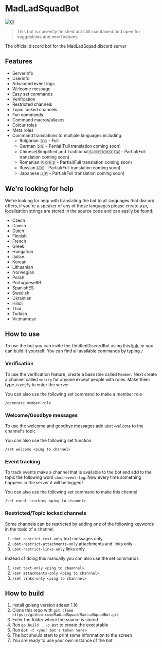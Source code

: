 # MadLadSquadBot
[![CI](https://github.com/MadLadSquad/MadLadSquadBot/actions/workflows/ci.yml/badge.svg?branch=master)](https://github.com/MadLadSquad/MadLadSquadBot/actions/workflows/ci.yml)

> This bot is currently finished but still maintained and open for suggestions and new features

The official discord bot for the MadLadSquad discord server
## Features
- Serverinfo
- Userinfo 
- Advanced event logs
- Welcome message
- Easy set commands
- Verification
- Restricted channels
- Topic locked channels
- Fun commands
- Command macros/aliases
- Colour roles
- Meta roles
- Command translations to multiple languages including:
   - Bulgarian 🇧🇬 - Full
   - German 🇩🇪 - Partial(Full translation coming soon)
   - Chinese(Simplified and Traditional)🇨🇳🇭🇰🇲🇴🇹🇼 - Partial(Full translation coming soon)
   - Romanian 🇷🇴🇲🇩 - Partial(Full translation coming soon)
   - Russian 🇷🇺 - Partial(Full translation coming soon)
   - Japanese 🇯🇵 - Partial(Full translation coming soon)
## We're looking for help
We're looking for help with translating the bot to all languages that discord offers, if you're a speaker of any of these languages please create a pr, localization strings are stored in the source code and can easily be found:
- Czech
- Danish
- Dutch
- Finnish
- French
- Greek
- Hungarian
- Italian
- Korean
- Lithuanian
- Norwegian
- Polish
- PortugueseBR
- SpanishES
- Swedish
- Ukrainian
- Hindi
- Thai
- Turkish
- Vietnamese

## How to use
To use the bot you can invite the UntitledDiscordBot using this 
[link](https://discord.com/oauth2/authorize?client_id=697420452712284202&scope=bot&permissions=2134207679), 
or you can build it yourself. You can find all available commands by typing `/`
### Verification
To use the verification feature, create a base role called `Member`. Next create a channel called `verify` for anyone 
except people with roles. Make them type `/verify` to enter the server

You can also use the following set command to make a member role
```
/generate member-role
```
### Welcome/Goodbye messages
To use the welcome and goodbye messages add `ubot-welcome` to the channel's topic

You can also use the following set function
```
/set welcome <ping to channel>
```
### Event tracking
To track events make a channel that is available to the bot and add to the topic the following word `ubot-event-log`. 
Now every time something happens in the server it will be logged!

You can also use the following set command to make this channel
```
/set event-tracking <ping to channel>
```
### Restricted/Topic locked channels
Some channels can be restricted by adding one of the following keywords in the topic of a channel
1. `ubot-restrict-text-only` text messages only
2. `ubot-restrict-attachments-only` attachments and links only
3. `ubot-restrict-links-only` links only

Instead of doing this manually you can also use the set commands
1. `/set text-only <ping to channnel>`
2. `/set attachments-only <ping to channnel>`
3. `/set links-only <ping to channnel>`
## How to build
1. Install golang version atleast 1.16
2. Clone this repo with `git clone https://github.com/MadLadSquad/MadLadSquadBot.git`
3. Enter the folder where the source is stored
4. Run `go build . -o Bot` to create the executable
5. Run `Bot -t <your bot's token here>`
6. The bot should start to print some information to the screen
7. You are ready to use your own instance of the bot  
